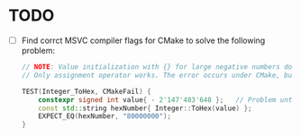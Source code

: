 # TODO

- [ ] Find corrct MSVC compiler flags for CMake to solve the following problem:

    ```cpp
    // NOTE: Value initialization with {} for large negative numbers does not work. (C2397 narrowing conversion error)
    // Only assignment operator works. The error occurs under CMake, but not with the MS build system.

    TEST(Integer_ToHex, CMakeFail) {
        constexpr signed int value{ - 2'147'483'648 };   // Problem unter CMake; Value is interpretet as unsigned long
        const std::string hexNumber{ Integer::ToHex(value) };
        EXPECT_EQ(hexNumber, "80000000");
    }
    ```

